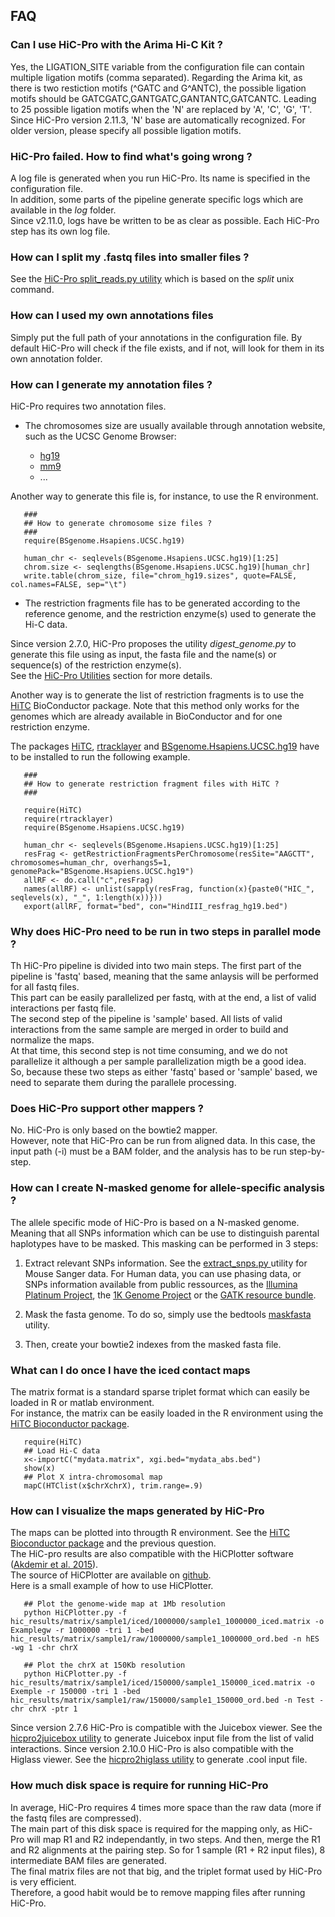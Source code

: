 ## FAQ

### Can I use HiC-Pro with the Arima Hi-C Kit ?

Yes, the LIGATION_SITE variable from the configuration file can contain multiple ligation motifs (comma separated).
Regarding the Arima kit, as there is two restiction motifs (^GATC and G^ANTC), the possible ligation motifs should be GATCGATC,GANTGATC,GANTANTC,GATCANTC.
Leading to 25 possible ligation motifs when the 'N' are replaced by 'A', 'C', 'G', 'T'.
Since HiC-Pro version 2.11.3, 'N' base are automatically recognized.
For older version, please specify all possible ligation motifs.

### HiC-Pro failed. How to find what's going wrong ?

A log file is generated when you run HiC-Pro. Its name is specified in the configuration file.   
In addition, some parts of the pipeline generate specific logs which are available in the *log* folder.  
Since v2.11.0, logs have be written to be as clear as possible. Each HiC-Pro step has its own log file.


### How can I split my .fastq files into smaller files ?

See the [HiC-Pro split_reads.py utility](UTILS.md) which is based on the *split* unix command.

### How can I used my own annotations files

Simply put the full path of your annotations in the configuration file. By default HiC-Pro will check if the file exists, and if not, will look for them in its own annotation folder.

### How can I generate my annotation files ?

HiC-Pro requires two annotation files.

* The chromosomes size are usually available through annotation website, such as the UCSC Genome Browser:

   - [hg19](http://genome-euro.ucsc.edu/cgi-bin/hgTracks?hgsid=13085504&chromInfoPage=)
   - [mm9](http://genome.ucsc.edu/cgi-bin/hgTracks?db=mm9&chromInfoPage=)
   - ...

Another way to generate this file is, for instance, to use the R environment.

```
   ###
   ## How to generate chromosome size files ?
   ###
   require(BSgenome.Hsapiens.UCSC.hg19)

   human_chr <- seqlevels(BSgenome.Hsapiens.UCSC.hg19)[1:25]
   chrom.size <- seqlengths(BSgenome.Hsapiens.UCSC.hg19)[human_chr]
   write.table(chrom_size, file="chrom_hg19.sizes", quote=FALSE, col.names=FALSE, sep="\t")
```

* The restriction fragments file has to be generated according to the reference genome, and the restriction enzyme(s) used to generate the Hi-C data.

Since version 2.7.0, HiC-Pro proposes the utility *digest_genome.py* to generate this file using as input, the fasta file and the name(s) or sequence(s) of the restriction enzyme(s).  
See the [HiC-Pro Utilities](UTILS.md) section for more details.  

Another way is to generate the list of restriction fragments is to use the [HiTC](http://bioconductor.org/packages/release/bioc/html/HiTC.html) BioConductor package.
Note that this method only works for the genomes which are already available in BioConductor and for one restriction enzyme.

The packages [HiTC](http://bioconductor.org/packages/release/bioc/html/HiTC.html), [rtracklayer](http://bioconductor.org/packages/release/bioc/html/rtracklayer.html) and [BSgenome.Hsapiens.UCSC.hg19](http://bioconductor.org/packages/release/data/annotation/html/BSgenome.Hsapiens.UCSC.hg19.html) have to be installed to run the following example.

```
   ###
   ## How to generate restriction fragment files with HiTC ?
   ###

   require(HiTC)
   require(rtracklayer)
   require(BSgenome.Hsapiens.UCSC.hg19)

   human_chr <- seqlevels(BSgenome.Hsapiens.UCSC.hg19)[1:25]
   resFrag <- getRestrictionFragmentsPerChromosome(resSite="AAGCTT", chromosomes=human_chr, overhangs5=1, genomePack="BSgenome.Hsapiens.UCSC.hg19")
   allRF <- do.call("c",resFrag)
   names(allRF) <- unlist(sapply(resFrag, function(x){paste0("HIC_", seqlevels(x), "_", 1:length(x))}))
   export(allRF, format="bed", con="HindIII_resfrag_hg19.bed")
```

### Why does HiC-Pro need to be run in two steps in parallel mode ?

Th HiC-Pro pipeline is divided into two main steps. The first part of the pipeline is 'fastq' based, meaning that the same anlaysis will be performed for all fastq files.  
This part can be easily parallelized per fastq, with at the end, a list of valid interactions per fastq file.  
The second step of the pipeline is 'sample' based. All lists of valid interactions from the same sample are merged in order to build and normalize the maps.  
At that time, this second step is not time consuming, and we do not parallelize it although a per sample parallelization migth be a good idea.  
So, because these two steps as either 'fastq' based or 'sample' based, we need to separate them during the parallele processing.  


### Does HiC-Pro support other mappers ?

No. HiC-Pro is only based on the bowtie2 mapper.  
However, note that HiC-Pro can be run from aligned data. In this case, the input path (-i) must be a BAM folder, and the analysis has to be run step-by-step.


### How can I create N-masked genome for allele-specific analysis ?

The allele specific mode of HiC-Pro is based on a N-masked genome. Meaning that all SNPs information which can be use to distinguish parental haplotypes have to be masked. This masking can be performed in 3 steps:

1. Extract relevant SNPs information. See the [extract_snps.py ](UTILS.md) utility for Mouse Sanger data. For Human data, you can use phasing data, or SNPs information available from public ressources, as the [Illumina Platinum Project](http://www.illumina.com/platinumgenomes/), the [1K Genome Project](http://www.1000genomes.org/) or the [GATK resource bundle](https://www.broadinstitute.org/gatk/guide/article.php?id=1215).

2. Mask the fasta genome. To do so, simply use the bedtools [maskfasta](http://bedtools.readthedocs.org/en/latest/content/tools/maskfasta.html) utility.

3. Then, create your bowtie2 indexes from the masked fasta file.


### What can I do once I have the iced contact maps

The matrix format is a standard sparse triplet format which can easily be loaded in R or matlab environment.  
For instance, the matrix can be easily loaded in the R environment using the [HiTC Bioconductor package](http://bioconductor.org/packages/release/bioc/html/HiTC.html).

```
   require(HiTC)
   ## Load Hi-C data
   x<-importC("mydata.matrix", xgi.bed="mydata_abs.bed")
   show(x)
   ## Plot X intra-chromosomal map
   mapC(HTClist(x$chrXchrX), trim.range=.9)
```

### How can I visualize the maps generated by HiC-Pro

The maps can be plotted into througth R environment. See the [HiTC Bioconductor package](http://bioconductor.org/packages/release/bioc/html/HiTC.html) and the previous question.  
The HiC-pro results are also compatible with the HiCPlotter software ([Akdemir et al. 2015](http://www.genomebiology.com/2015/16/1/198)).  
The source of HiCPlotter are available on [github](https://github.com/kcakdemir/HiCPlotter).  
Here is a small example of how to use HiCPlotter.

```
   ## Plot the genome-wide map at 1Mb resolution
   python HiCPlotter.py -f hic_results/matrix/sample1/iced/1000000/sample1_1000000_iced.matrix -o Examplegw -r 1000000 -tri 1 -bed hic_results/matrix/sample1/raw/1000000/sample1_1000000_ord.bed -n hES -wg 1 -chr chrX

   ## Plot the chrX at 150Kb resolution
   python HiCPlotter.py -f hic_results/matrix/sample1/iced/150000/sample1_150000_iced.matrix -o Exemple -r 150000 -tri 1 -bed hic_results/matrix/sample1/raw/150000/sample1_150000_ord.bed -n Test -chr chrX -ptr 1
```

Since version 2.7.6 HiC-Pro is compatible with the Juicebox viewer. See the [hicpro2juicebox utility](UTILS.md) to generate Juicebox input file from the list of valid interactions.
Since version 2.10.0 HiC-Pro is also compatible with the Higlass viewer. See the [hicpro2higlass utility](UTILS.md) to generate .cool input file.


### How much disk space is require for running HiC-Pro

In average, HiC-Pro requires 4 times more space than the raw data (more if the fastq files are compressed).  
The main part of this disk space is required for the mapping only, as HiC-Pro will map R1 and R2 independantly, in two steps. And then, merge the R1 and R2 alignments at the pairing step. So for 1 sample (R1 + R2 input files), 8 intermediate BAM files are generated.  
The final matrix files are not that big, and the triplet format used by HiC-Pro is very efficient.  
Therefore, a good habit would be to remove mapping files after running HiC-Pro.  
